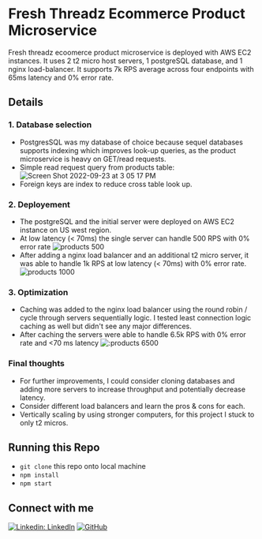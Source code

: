 # Fresh Threadz Ecommerce Product Microservice
Fresh threadz ecoomerce product microservice is deployed with AWS EC2 instances. It uses 2 t2 micro host servers, 1 postgreSQL database, and 1 nginx load-balancer. It supports 7k RPS average across four endpoints with 65ms latency and 0% error rate. 

## Details 

### 1. Database selection
- PostgresSQL was my database of choice because sequel databases supports indexing which improves look-up queries, as the product microservice is heavy on GET/read requests.
- Simple read request query from products table:
![Screen Shot 2022-09-23 at 3 05 17 PM](https://user-images.githubusercontent.com/106702313/192062900-d2ecf32b-d290-42b7-a4b6-6be013502e97.png)
- Foreign keys are index to reduce cross table look up. 

### 2. Deployement 
- The postgreSQL and the initial server were deployed on AWS EC2 instance on US west region. 
- At low latency (< 70ms) the single server can handle 500 RPS with 0% error rate
![products 500](https://user-images.githubusercontent.com/106702313/192064364-1dc20963-9b24-4265-899d-7492f0116925.png)
- After adding a nginx load balancer and an additional t2 micro server, it was able to handle 1k RPS at low latency (< 70ms) with 0% error rate.
![products 1000](https://user-images.githubusercontent.com/106702313/192065576-417c4b70-e173-4cb0-b573-c6e756ca9d1c.png)

### 3. Optimization
- Caching was added to the nginx load balancer using the round robin / cycle through servers sequentially logic. I tested least connection logic caching as well but didn't see any major differences. 
- After caching the servers were able to handle 6.5k RPS with 0% error rate and <70 ms latency
![:products 6500](https://user-images.githubusercontent.com/106702313/192065846-9b3ca039-0a22-4e70-9dd7-052faa779172.png)

### Final thoughts 
- For further improvements, I could consider cloning databases and adding more servers to increase throughput and potentially decrease latency.
- Consider different load balancers and learn the pros & cons for each.
- Vertically scaling by using stronger computers, for this project I stuck to only t2 micros.

## Running this Repo
- `git clone` this repo onto local machine
- `npm install` 
- `npm start`

## Connect with me 
[![Linkedin: LinkedIn](https://img.shields.io/badge/linkedin-%230077B5.svg?style=for-the-badge&logo=linkedin&logoColor=white)](https://www.linkedin.com/in/kat-gao-30a0a1204/)
[![GitHub](https://img.shields.io/badge/github-%23121011.svg?style=for-the-badge&logo=github&logoColor=white)](https://github.com/katto030)
